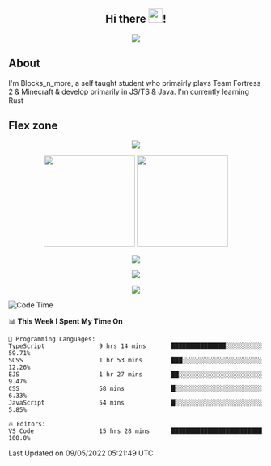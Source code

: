 <h2 align="center">
  Hi there <img src="https://media.giphy.com/media/hvRJCLFzcasrR4ia7z/giphy.gif" width="28">!
</h2>

<p align="center">
  <img src="https://forthebadge.com/images/badges/0-percent-optimized.svg">
</p>

## About
I'm Blocks_n_more, a self taught student who primairly plays Team Fortress 2 & Minecraft & develop primarily in JS/TS & Java. I'm currently learning Rust

## Flex zone
<p align="center">
 <img src="https://github-profile-summary-cards.vercel.app/api/cards/profile-details?username=Blocksnmore&theme=github_dark">
</p>
<p align="center">
 <img height="180em" src="https://github-readme-stats.vercel.app/api?username=Blocksnmore&show_icons=true&theme=dark&hide_border=true">
 <img height="180em" src="https://github-readme-stats.vercel.app/api/top-langs/?username=Blocksnmore&layout=compact&theme=dark&hide_border=true"> 
</p>
<p align="center">
 <img src="https://github-readme-streak-stats.herokuapp.com/?user=Blocksnmore&theme=dark&hide_border=true">
</p>
<p align="center">
 <img src="https://activity-graph.herokuapp.com/graph?username=Blocksnmore&theme=github&hide_border=true"> 
</p>
<p align="center">
 <img src="https://github-profile-trophy.vercel.app/?username=Blocksnmore&theme=nord">
</p>

<!--START_SECTION:waka-->
![Code Time](http://img.shields.io/badge/Code%20Time-0-blue)

📊 **This Week I Spent My Time On** 

```text
💬 Programming Languages: 
TypeScript               9 hrs 14 mins       ███████████████░░░░░░░░░░   59.71% 
SCSS                     1 hr 53 mins        ███░░░░░░░░░░░░░░░░░░░░░░   12.26% 
EJS                      1 hr 27 mins        ██░░░░░░░░░░░░░░░░░░░░░░░   9.47% 
CSS                      58 mins             █░░░░░░░░░░░░░░░░░░░░░░░░   6.33% 
JavaScript               54 mins             █░░░░░░░░░░░░░░░░░░░░░░░░   5.85%

🔥 Editors: 
VS Code                  15 hrs 28 mins      █████████████████████████   100.0%

```


 Last Updated on 09/05/2022 05:21:49 UTC
<!--END_SECTION:waka-->
